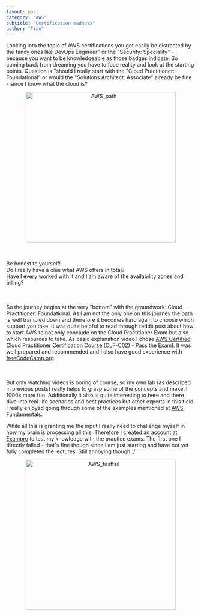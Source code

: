 ```yaml
---
layout: post
category: "AWS"
subtitle: "Certification madness"
author: "Tino"
---
```

Looking into the topic of AWS certifications you get easily be distracted by the fancy ones like DevOps Engineer" or the "Security: Speciality" - because you want to be knowledgeable as those badges indicate. So coming back from dreaming you have to face reality and look at the starting points. Question is "should I really start with the "Cloud Practitioner: Foundational" or would the "Solutions Architect: Associate" already be fine - since I know what the cloud is?
<p style="text-align: center;"><img src="{{ site.baseurl }}/images/postpics/aws_path.png" alt="AWS_path" style="width: 400px;"/></p>
<br><br>Be honest to yourself!
<br>Do I really have a clue what AWS offers in total?
<br>Have I every worked with it and I am aware of the availability zones and billing?

<br><br>So the journey begins at the very "bottom" with the groundwork: Cloud Practitioner: Foundational.
As I am not the only one on this journey the path is well trampled down and therefore it becomes hard again to choose which support you take.
It was quite helpful to read through reddit post about how to start AWS to not only conclude on the Cloud Practitioner Exam but also which resources to take.
As basic explanation video I chose [AWS Certified Cloud Practitioner Certification Course (CLF-C02) - Pass the Exam!](https://www.youtube.com/watch?v=NhDYbskXRgc&t=14089s). It was well prepared and recommended and I also have good experience with [freeCodeCamp.org](https://www.freecodecamp.org/).

<br><br>But only watching videos is boring of course, so my own lab (as described in previous posts) really helps to grasp some of the concepts and make it 1000x more fun. Additionally it also is quite interesting to here and there dive into real-life scenarios and best practices but other experts in this field. I really enjoyed going through some of the examples mentioned at [AWS Fundamentals](https://awsfundamentals.com/blog). 

While all this is granting me the input I really need to challenge myself in how my brain is processing all this. Therefore I created an account at [Exampro](https://www.exampro.co/clf-c02) to test my knowledge with the practice exams. The first one I directly failed - that's fine though since I am just starting and have not yet fully completed the lectures. Still annoying though :/
<p style="text-align: center;"><img src="{{ site.baseurl }}/images/postpics/AWS_firstfail.png" alt="AWS_firstfail" style="width: 400px;"/></p>






